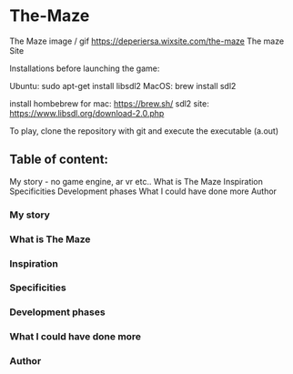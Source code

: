 # The-Maze

The Maze image / gif
https://deperiersa.wixsite.com/the-maze The maze Site

Installations before launching the game:

Ubuntu: sudo apt-get install libsdl2
MacOS: brew install sdl2

install hombebrew for mac: https://brew.sh/
sdl2 site: https://www.libsdl.org/download-2.0.php

To play, clone the repository with git and execute the executable (a.out)

## Table of content: 

My story - no game engine, ar vr etc..
What is The Maze
Inspiration
Specificities
Development phases
What I could have done more
Author


### My story



### What is The Maze



### Inspiration



### Specificities



### Development phases



### What I could have done more



### Author


